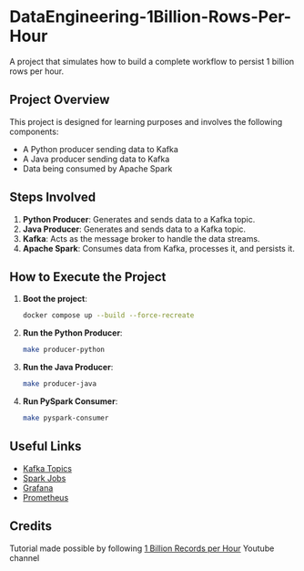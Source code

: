 # DataEngineering-1Billion-Rows-Per-Hour

A project that simulates how to build a complete workflow to persist 1 billion rows per hour.

## Project Overview

This project is designed for learning purposes and involves the following components:
- A Python producer sending data to Kafka
- A Java producer sending data to Kafka
- Data being consumed by Apache Spark

## Steps Involved

1. **Python Producer**: Generates and sends data to a Kafka topic.
2. **Java Producer**: Generates and sends data to a Kafka topic.
3. **Kafka**: Acts as the message broker to handle the data streams.
4. **Apache Spark**: Consumes data from Kafka, processes it, and persists it.

## How to Execute the Project

1. **Boot the project**:
   ```sh
   docker compose up --build --force-recreate
   ```

2. **Run the Python Producer**:
    ```sh
    make producer-python
    ```

3. **Run the Java Producer**:
    ```sh
    make producer-java
    ```

4. **Run PySpark Consumer**:
    ```sh
    make pyspark-consumer
    ```

## Useful Links

- [Kafka Topics](http://localhost:8080)
- [Spark Jobs](http://localhost:4040)
- [Grafana](http://localhost:3000)
- [Prometheus](https://localhost:9090)

## Credits

Tutorial made possible by following [1 Billion Records per Hour](https://www.youtube.com/watch?v=d6AFh31fO7Y&t=3s) Youtube channel